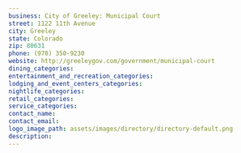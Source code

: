 ```yaml
---
business: City of Greeley: Municipal Court
street: 1122 11th Avenue
city: Greeley
state: Colorado
zip: 80631
phone: (970) 350-9230
website: http://greeleygov.com/government/municipal-court
dining_categories: 
entertainment_and_recreation_categories: 
lodging_and_event_centers_categories: 
nightlife_categories: 
retail_categories: 
service_categories: 
contact_name: 
contact_email: 
logo_image_path: assets/images/directory/directory-default.png
description: 
---
```

